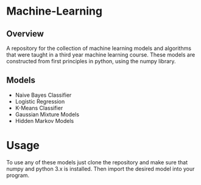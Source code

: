 # Machine-Learning

## Overview
A repository for the collection of machine learning models and algorithms that were taught in a third year machine learning course. These models are constructed from first principles in python, using the numpy library.

## Models
- Naive Bayes Classifier
- Logistic Regression
- K-Means Classifier
- Gaussian Mixture Models
- Hidden Markov Models

# Usage

To use any of these models just clone the repository and make sure that numpy and python 3.x is installed. Then import the desired model into your program.
